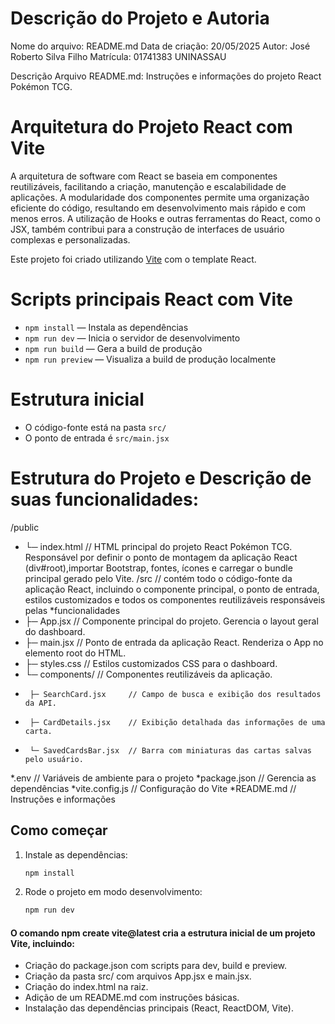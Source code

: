 # Descrição do Projeto e Autoria
Nome do arquivo: README.md
Data de criação: 20/05/2025
Autor: José Roberto Silva Filho
Matrícula: 01741383 UNINASSAU

Descrição Arquivo README.md:
Instruções e informações do projeto React Pokémon TCG.

# Arquitetura do  Projeto React com Vite
A arquitetura de software com React se baseia em componentes reutilizáveis, facilitando a criação, manutenção e escalabilidade de aplicações. A modularidade dos componentes permite uma organização eficiente do código, resultando em desenvolvimento mais rápido e com menos erros. A utilização de Hooks e outras ferramentas do React, como o JSX, também contribui para a construção de interfaces de usuário complexas e personalizadas.

Este projeto foi criado utilizando [Vite](https://vitejs.dev/) com o template React.

# Scripts principais React com Vite

- `npm install` — Instala as dependências
- `npm run dev` — Inicia o servidor de desenvolvimento
- `npm run build` — Gera a build de produção
- `npm run preview` — Visualiza a build de produção localmente

# Estrutura inicial
- O código-fonte está na pasta `src/`
- O ponto de entrada é `src/main.jsx`

# Estrutura do Projeto e Descrição de suas funcionalidades:

/public
*  └─ index.html              // HTML principal do projeto React Pokémon TCG. Responsável por definir o ponto de montagem da aplicação React (div#root),importar Bootstrap, fontes, ícones e carregar o bundle principal gerado pelo Vite.
/src                         // contém todo o código-fonte da aplicação React, incluindo o componente principal, o ponto de entrada, estilos customizados e todos os componentes reutilizáveis responsáveis pelas *funcionalidades
* ├─ App.jsx                // Componente principal do projeto. Gerencia o layout geral do dashboard.
* ├─ main.jsx               // Ponto de entrada da aplicação React. Renderiza o App no elemento root do HTML.
*  ├─ styles.css             // Estilos customizados CSS para o dashboard.
*  └─ components/            // Componentes reutilizáveis da aplicação.
*      ├─ SearchCard.jsx     // Campo de busca e exibição dos resultados da API.
*      ├─ CardDetails.jsx    // Exibição detalhada das informações de uma carta.
*      └─ SavedCardsBar.jsx  // Barra com miniaturas das cartas salvas pelo usuário.
*.env  //  Variáveis de ambiente para o projeto
*package.json                // Gerencia as dependências
*vite.config.js              // Configuração do Vite
*README.md                   // Instruções e informações


## Como começar
1. Instale as dependências:
   ```sh
   npm install
   ```
2. Rode o projeto em modo desenvolvimento:
   ```sh
   npm run dev

 #### O comando npm create vite@latest cria a estrutura inicial de um projeto Vite, incluindo:
- Criação do package.json com scripts para dev, build e preview.
- Criação da pasta src/ com arquivos App.jsx e main.jsx.
- Criação do index.html na raiz.
- Adição de um README.md com instruções básicas.
- Instalação das dependências principais (React, ReactDOM, Vite).








